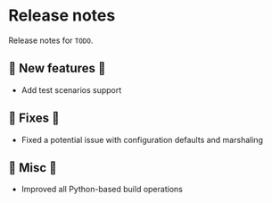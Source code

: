 # Release notes

Release notes for `TODO`.

<!--
## ‼️ Breaking changes ‼️


## ✨ UI changes ✨

## ⭐ Examples ⭐

## ⛵ Tutorials ⛵

## 📚 Docs 📚

-->

## 💫 New features 💫

- Add test scenarios support

## 🔧 Fixes 🔧

- Fixed a potential issue with configuration defaults and marshaling

## 🎸 Misc 🎸

- Improved all Python-based build operations
